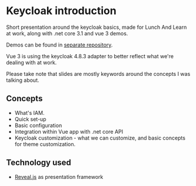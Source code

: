 # Keycloak introduction

Short presentation around the keycloak basics, made for Lunch And Learn at work, along with .net core 3.1 and vue 3 demos.

Demos can be found in [separate repository](https://github.com/Zegis/Presentations_demos/tree/main/Keycloak).

Vue 3 is using the keycloak 4.8.3 adapter to better reflect what we're dealing with at work.


Please take note that slides are mostly keywords around the concepts I was talking about.

## Concepts

- What's IAM.
- Quick set-up
- Basic configuration
- Integration within Vue app with .net core API
- Keycloak customization - what we can customize, and basic concepts for theme customization.


## Technology used

- [Reveal.js](https://revealjs.com/) as presentation framework